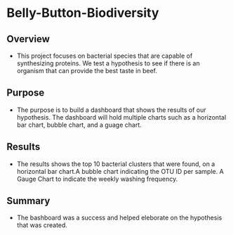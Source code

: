 # Belly-Button-Biodiversity

## **Overview**

- This project focuses on bacterial species that are capable of synthesizing proteins. We test a hypothesis to see if there is an organism that can provide the best taste in beef.

## **Purpose**

- The purpose is to build a dashboard that shows the results of our hypothesis. The dashboard will hold multiple charts such as a horizontal bar chart, bubble chart, and a guage chart.

## **Results**

- The results shows the top 10 bacterial clusters that were found, on a horizontal bar chart.A bubble chart indicating the OTU ID per sample. A Gauge Chart to indicate the weekly washing frequency.

## **Summary**

- The bashboard was a success and helped eleborate on the hypothesis that was created.
